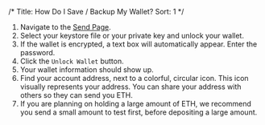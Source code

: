 /*
Title: How Do I Save / Backup My Wallet?
Sort: 1
*/

1.  Navigate to the [Send Page](https://www.myetherwallet.com/#send-transaction).
2.  Select your keystore file or your private key and unlock your wallet.
3.  If the wallet is encrypted, a text box will automatically appear. Enter the password.
4.  Click the `Unlock Wallet` button.
5.  Your wallet information should show up. 
6. Find your account address, next to a colorful, circular icon. This icon visually represents your address. You can share your address with others so they can send you ETH.
6.  If you are planning on holding a large amount of ETH, we recommend you send a small amount to test first, before depositing a large amount. 
